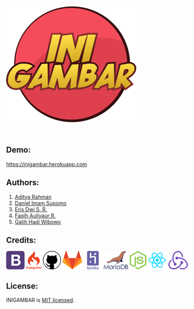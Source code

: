 ![INIGAMBAR LOGO](src/img/inigambar.png)

<br/>

## **Demo:**<br/>
https://inigambar.herokuapp.com

## **Authors:**
1. [Aditya Rahman](https://www.linkedin.com/in/kudaliar032/)
2. [Daniel Imam Supomo](https://www.instagram.com/danpoltis/)
3. [Eris Dwi S. R.](https://www.linkedin.com/in/erisdsr/)
4. [Faqih Auliyaur R.](https://www.instagram.com/faqihauliyaur/)
5. [Galih Hadi Wibowo](https://api.um.ac.id/akademik/operasional/GetFoto.ptikUM?nim=160535611832&angkatan=2016)

## **Credits:**<br/>
[![BOOTSTRAP](src/img/credits/bootstrap.png)](https://getbootstrap.com)
[![CODEIGNITER](src/img/credits/codeigniter.png)](https://codeigniter.com)
[![GITHUB](src/img/credits/github.png)](https://github.com)
[![GITLAB](src/img/credits/gitlab.png)](https://gitlab.com)
[![HEROKU](src/img/credits/heroku.png)](https://www.heroku.com)
[![MARIADB](src/img/credits/mariadb.png)](https://mariadb.org)
[![NODEJS](src/img/credits/nodejs.png)](https://nodejs.org)
[![REACTJS](src/img/credits/reactjs.png)](https://reactjs.org)
[![REDUX](src/img/credits/redux.png)](https://redux.js.org)

## **License:**<br/>
INIGAMBAR is [MIT licensed](https://github.com/kudaliar032/web-inigambar/blob/master/LICENSE).